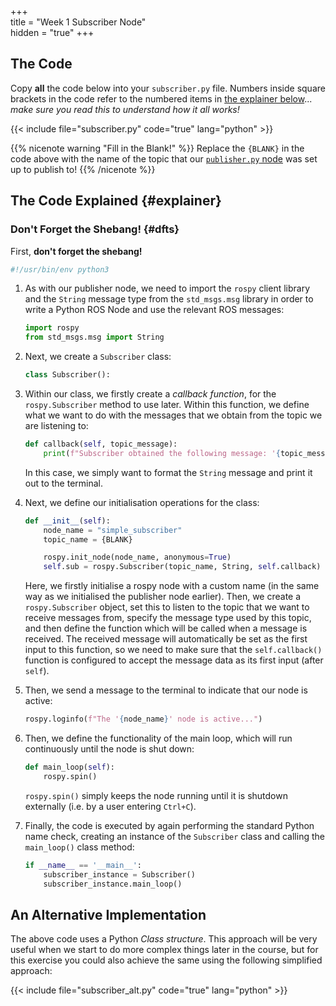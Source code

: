 +++  
title = "Week 1 Subscriber Node"  
hidden = "true"
+++

## The Code

Copy **all** the code below into your `subscriber.py` file. Numbers inside square brackets in the code refer to the numbered items in [the explainer below](#explainer)... *make sure you read this to understand how it all works!*

{{< include file="subscriber.py" code="true" lang="python" >}}

{{% nicenote warning "Fill in the Blank!" %}}
Replace the `{BLANK}` in the code above with the name of the topic that our [`publisher.py` node](Week-1-Publisher-Node) was set up to publish to! 
{{% /nicenote %}}

## The Code Explained {#explainer}

### Don't Forget the Shebang! {#dfts}

First, **don't forget the shebang!**

```python
#!/usr/bin/env python3
```

1. As with our publisher node, we need to import the `rospy` client library and the `String` message type from the `std_msgs.msg` library in order to write a Python ROS Node and use the relevant ROS messages:

    ```python
    import rospy
    from std_msgs.msg import String
    ```

1. Next, we create a `Subscriber` class:

    ```python
    class Subscriber():
    ```

1. Within our class, we firstly create a *callback function*, for the `rospy.Subscriber` method to use later. Within this function, we define what we want to do with the messages that we obtain from the topic we are listening to:

    ```python
    def callback(self, topic_message):
        print(f"Subscriber obtained the following message: '{topic_message.data}'")
    ```

    In this case, we simply want to format the `String` message and print it out to the terminal.

1. Next, we define our initialisation operations for the class:

    ```python
    def __init__(self):
        node_name = "simple_subscriber"
        topic_name = {BLANK}

        rospy.init_node(node_name, anonymous=True)
        self.sub = rospy.Subscriber(topic_name, String, self.callback)
    ```

    Here, we firstly initialise a rospy node with a custom name (in the same way as we initialised the publisher node earlier). Then, we create a `rospy.Subscriber` object, set this to listen to the topic that we want to receive messages from, specify the message type used by this topic, and then define the function which will be called when a message is received. The received message will automatically be set as the first input to this function, so we need to make sure that the `self.callback()` function is configured to accept the message data as its first input (after `self`).

1. Then, we send a message to the terminal to indicate that our node is active:

    ```python
    rospy.loginfo(f"The '{node_name}' node is active...")
    ```

1. Then, we define the functionality of the main loop, which will run continuously until the node is shut down:

    ```python
    def main_loop(self):
        rospy.spin()
    ```

    `rospy.spin()` simply keeps the node running until it is shutdown externally (i.e. by a user entering `Ctrl+C`).

1. Finally, the code is executed by again performing the standard Python name check, creating an instance of the `Subscriber` class and calling the `main_loop()` class method:

    ```python
    if __name__ == '__main__':
        subscriber_instance = Subscriber()
        subscriber_instance.main_loop()
    ```

## An Alternative Implementation

The above code uses a Python *Class structure*.  This approach will be very useful when we start to do more complex things later in the course, but for this exercise you could also achieve the same using the following simplified approach:

{{< include file="subscriber_alt.py" code="true" lang="python" >}}